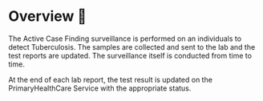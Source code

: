 # Overview 📝

The Active Case Finding surveillance is performed on an individuals to detect Tuberculosis. The samples are collected and sent to the lab and the test reports are updated. The surveillance itself is conducted from time to time. 

At the end of each lab report, the test result is updated on the PrimaryHealthCare Service with the appropriate status.

